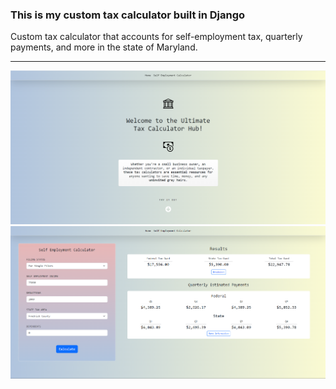 <h3>This is my custom tax calculator built in Django</h3>
Custom tax calculator that accounts for self-employment tax, quarterly payments, and more in the state of Maryland.
<hr>
<img src='static/images/landing.png'
<hr>
<img src="static/images/business_calc.png">


